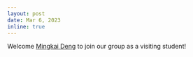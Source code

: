 ```yaml
---
layout: post
date: Mar 6, 2023
inline: true
---
```


Welcome [Mingkai Deng](https://mingkaid.github.io/) to join our group as a visiting student!
